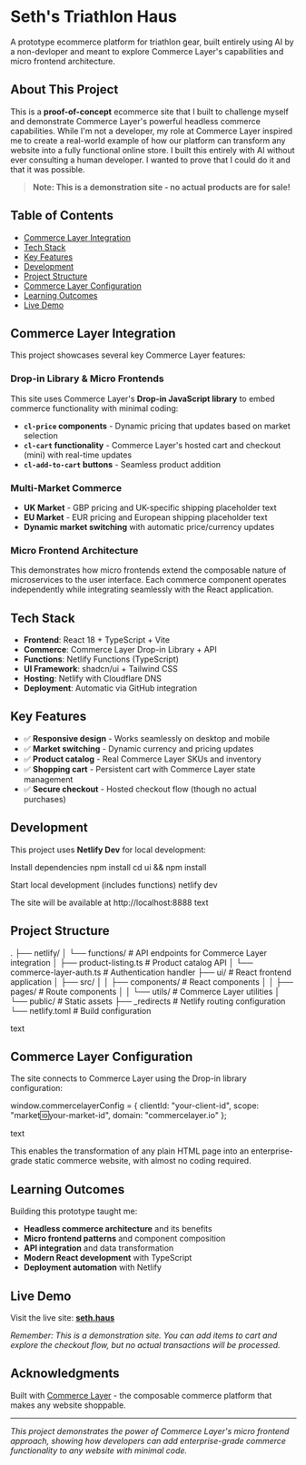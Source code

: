 # Seth's Triathlon Haus

A prototype ecommerce platform for triathlon gear, built entirely using AI by a non-devloper and meant to explore Commerce Layer's capabilities and micro frontend architecture.

## About This Project

This is a **proof-of-concept** ecommerce site that I built to challenge myself and demonstrate Commerce Layer's powerful headless commerce capabilities. While I'm not a developer, my role at Commerce Layer inspired me to create a real-world example of how our platform can transform any website into a fully functional online store. I built this entirely with AI without ever consulting a human developer. I wanted to prove that I could do it and that it was possible.

> **Note: This is a demonstration site - no actual products are for sale!**

## Table of Contents

- [Commerce Layer Integration](#commerce-layer-integration)
- [Tech Stack](#tech-stack)
- [Key Features](#key-features)
- [Development](#development)
- [Project Structure](#project-structure)
- [Commerce Layer Configuration](#commerce-layer-configuration)
- [Learning Outcomes](#learning-outcomes)
- [Live Demo](#live-demo)

## Commerce Layer Integration

This project showcases several key Commerce Layer features:

### Drop-in Library & Micro Frontends

This site uses Commerce Layer's **Drop-in JavaScript library** to embed commerce functionality with minimal coding:

- **`cl-price` components** - Dynamic pricing that updates based on market selection
- **`cl-cart` functionality** - Commerce Layer's hosted cart and checkout (mini) with real-time updates  
- **`cl-add-to-cart` buttons** - Seamless product addition

### Multi-Market Commerce

- **UK Market** - GBP pricing and UK-specific shipping placeholder text
- **EU Market** - EUR pricing and European shipping placeholder text
- **Dynamic market switching** with automatic price/currency updates

### Micro Frontend Architecture

This demonstrates how micro frontends extend the composable nature of microservices to the user interface. Each commerce component operates independently while integrating seamlessly with the React application.

## Tech Stack

- **Frontend**: React 18 + TypeScript + Vite
- **Commerce**: Commerce Layer Drop-in Library + API
- **Functions**: Netlify Functions (TypeScript)
- **UI Framework**: shadcn/ui + Tailwind CSS
- **Hosting**: Netlify with Cloudflare DNS
- **Deployment**: Automatic via GitHub integration

## Key Features

- ✅ **Responsive design** - Works seamlessly on desktop and mobile
- ✅ **Market switching** - Dynamic currency and pricing updates
- ✅ **Product catalog** - Real Commerce Layer SKUs and inventory
- ✅ **Shopping cart** - Persistent cart with Commerce Layer state management
- ✅ **Secure checkout** - Hosted checkout flow (though no actual purchases)

## Development

This project uses **Netlify Dev** for local development:

Install dependencies
npm install
cd ui && npm install

Start local development (includes functions)
netlify dev

The site will be available at http://localhost:8888
text

## Project Structure

.
├── netlify/
│ └── functions/ # API endpoints for Commerce Layer integration
│ ├── product-listing.ts # Product catalog API
│ └── commerce-layer-auth.ts # Authentication handler
├── ui/ # React frontend application
│ ├── src/
│ │ ├── components/ # React components
│ │ ├── pages/ # Route components
│ │ └── utils/ # Commerce Layer utilities
│ └── public/ # Static assets
├── _redirects # Netlify routing configuration
└── netlify.toml # Build configuration

text

## Commerce Layer Configuration

The site connects to Commerce Layer using the Drop-in library configuration:

window.commercelayerConfig = {
clientId: "your-client-id",
scope: "market:id:your-market-id",
domain: "commercelayer.io"
};

text

This enables the transformation of any plain HTML page into an enterprise-grade static commerce website, with almost no coding required.

## Learning Outcomes

Building this prototype taught me:

- **Headless commerce architecture** and its benefits
- **Micro frontend patterns** and component composition  
- **API integration** and data transformation
- **Modern React development** with TypeScript
- **Deployment automation** with Netlify

## Live Demo

Visit the live site: **[seth.haus](https://seth.haus)**

*Remember: This is a demonstration site. You can add items to cart and explore the checkout flow, but no actual transactions will be processed.*

## Acknowledgments

Built with [Commerce Layer](https://commercelayer.io) - the composable commerce platform that makes any website shoppable.

---

*This project demonstrates the power of Commerce Layer's micro frontend approach, showing how developers can add enterprise-grade commerce functionality to any website with minimal code.*